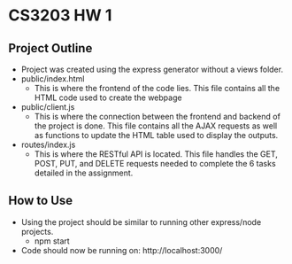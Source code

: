 

# CS3203 HW 1

## Project Outline

- Project was created using the express generator without a views folder.
- public/index.html
  - This is where the frontend of the code lies. This file contains all the HTML code used to create the webpage
- public/client.js
  - This is where the connection between the frontend and backend of the project is done. This file contains all the AJAX requests as well as functions to update the HTML table used to display the outputs.
- routes/index.js
  - This is where the RESTful API is located. This file handles the GET, POST, PUT, and DELETE requests needed to complete the 6 tasks detailed in the assignment.

## How to Use

- Using the project should be similar to running other express/node projects.
  - npm start
- Code should now be running on: http://localhost:3000/
